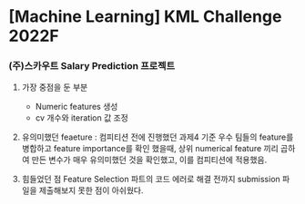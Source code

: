 # [Machine Learning] KML Challenge 2022F


### (주)스카우트 Salary Prediction 프로젝트


1. 가장 중점을 둔 부분
    - Numeric features 생성
    - cv 개수와 iteration 값 조정
      
2. 유의미했던 feaeture
: 컴피티션 전에 진행했던 과제4 기준 우수 팀들의 feature를 병합하고 feature importance를 확인 했을때, 상위 numerical feature 끼리 곱하여 만든 변수가 매우 유의미했던 것을 확인했고, 이를 컴피티션에 적용했음.

3. 힘들었던 점
   Feature Selection 파트의 코드 에러로 해결 전까지 submission 파일을 제출해보지 못한 점이 아쉬웠다.
